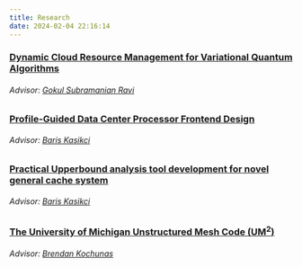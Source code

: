```yaml
---
title: Research
date: 2024-02-04 22:16:14
---
```


### [Dynamic Cloud Resource Management for Variational Quantum Algorithms](/research/projs/vqa)

###### Advisor: [Gokul Subramanian Ravi](https://gsravi.engin.umich.edu/)

### [Profile-Guided Data Center Processor Frontend Design](/research/projs/frontend)

###### Advisor: [Baris Kasikci](https://homes.cs.washington.edu/~baris/)

### [Practical Upperbound analysis tool development for novel general cache system](/research/projs/pb)

###### Advisor: [Baris Kasikci](https://homes.cs.washington.edu/~baris/)

### [The University of Michigan Unstructured Mesh Code (UM<sup>2</sup>)](https://univeristy-of-michigan-unstructured-mesh-code.readthedocs.io/en/main/index.html#)

###### Advisor: [Brendan Kochunas](https://ners.engin.umich.edu/people/kochunas-brendan/)
